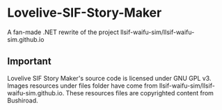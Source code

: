 # Lovelive-SIF-Story-Maker
A fan-made .NET rewrite of the project llsif-waifu-sim/llsif-waifu-sim.github.io

## Important
Lovelive SIF Story Maker's source code is licensed under GNU GPL v3.
Images resources under files folder have come from llsif-waifu-sim/llsif-waifu-sim.github.io. These resources files are copyrighted content from Bushiroad.
